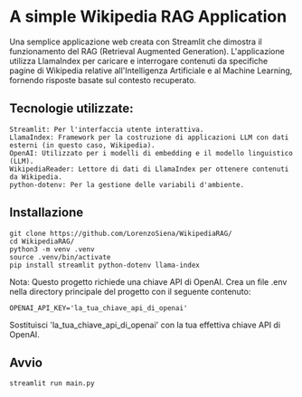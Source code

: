 # A simple Wikipedia RAG Application

Una semplice applicazione web creata con Streamlit che dimostra il funzionamento del RAG (Retrieval Augmented Generation). 
L'applicazione utilizza LlamaIndex per caricare e interrogare contenuti da specifiche pagine di Wikipedia relative all'Intelligenza Artificiale e al Machine Learning, fornendo risposte basate sul contesto recuperato.

## Tecnologie utilizzate:

    Streamlit: Per l'interfaccia utente interattiva.
    LlamaIndex: Framework per la costruzione di applicazioni LLM con dati esterni (in questo caso, Wikipedia).
    OpenAI: Utilizzato per i modelli di embedding e il modello linguistico (LLM).
    WikipediaReader: Lettore di dati di LlamaIndex per ottenere contenuti da Wikipedia.
    python-dotenv: Per la gestione delle variabili d'ambiente.

## Installazione

    git clone https://github.com/LorenzoSiena/WikipediaRAG/
    cd WikipediaRAG/
    python3 -m venv .venv
    source .venv/bin/activate
    pip install streamlit python-dotenv llama-index

Nota: Questo progetto richiede una chiave API di OpenAI. Crea un file .env nella directory principale del progetto con il seguente contenuto:

    OPENAI_API_KEY='la_tua_chiave_api_di_openai'

Sostituisci 'la_tua_chiave_api_di_openai' con la tua effettiva chiave API di OpenAI.

## Avvio 

    streamlit run main.py
